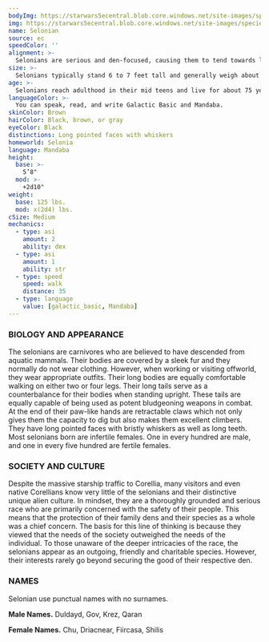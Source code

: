```yaml
---
bodyImg: https://starwars5ecentral.blob.core.windows.net/site-images/species/species_selonian.png
img: https://starwars5ecentral.blob.core.windows.net/site-images/species/species_selonian.png
name: Selonian
source: ec
speedColor: ''
alignment: >-
  Selonians are serious and den-focused, causing them to tend towards lawful balanced, though there are exceptions.
size: >-
  Selonians typically stand 6 to 7 feet tall and generally weigh about 180 lbs. Regardless of your position in that range, your size is Medium.
age: >-
  Selonians reach adulthood in their mid teens and live for about 75 years.
languageColor: >-
  You can speak, read, and write Galactic Basic and Mandaba. 
skinColor: Brown
hairColor: Black, brown, or gray
eyeColor: Black
distinctions: Long pointed faces with whiskers
homeworld: Selonia
language: Mandaba
height:
  base: >-
    5’8"
  mod: >-
    +2d10"
weight:
  base: 125 lbs.
  mod: x(2d4) lbs.
cSize: Medium
mechanics:
  - type: asi
    amount: 2
    ability: dex
  - type: asi
    amount: 1
    ability: str
  - type: speed
    speed: walk
    distance: 35
  - type: language
    value: [galactic_basic, Mandaba]
---
```

### BIOLOGY AND APPEARANCE
The selonians are carnivores who are believed to have descended from aquatic mammals. Their bodies are covered by a sleek fur and they normally do not wear clothing. However, when working or visiting offworld, they wear appropriate outfits. Their long bodies are equally comfortable walking on either two or four legs. Their long tails serve as a counterbalance for their bodies when standing upright. These tails are equally capable of being used as potent bludgeoning weapons in combat. At the end of their paw-like hands are retractable claws which not only gives them the capacity to dig but also makes them excellent climbers. They have long pointed faces with bristly whiskers as well as long teeth. Most selonians born are infertile females. One in every hundred are male, and one in every five hundred are fertile females.

### SOCIETY AND CULTURE
Despite the massive starship traffic to Corellia, many visitors and even native Corellians know very little of the selonians and their distinctive unique alien culture. In mindset, they are a thoroughly grounded and serious race who are primarily concerned with the safety of their people. This means that the protection of their family dens and their species as a whole was a chief concern. The basis for this line of thinking is because they viewed that the needs of the society outweighed the needs of the individual. To those unaware of the deeper intricacies of the race, the selonians appear as an outgoing, friendly and charitable species. However, their interests rarely go beyond securing the good of their respective den.

### NAMES
Selonian use punctual names with no surnames.

__Male Names.__ Duldayd, Gov, Krez, Qaran

__Female Names.__ Chu, Driacnear, Fiircasa, Shilis



    